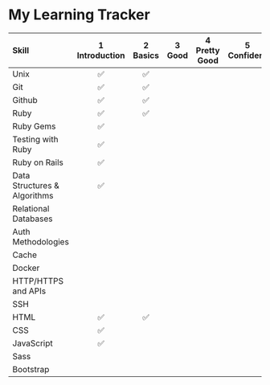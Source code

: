 # My Learning Tracker

| Skill | 1</br>Introduction | 2</br>Basics | 3</br>Good | 4</br>Pretty Good | 5</br>Confident | 6</br>Awesome |
| :---  |  :---:  |  :---:  |  :---:  |  :---:  |  :---:  |  :---:  | 
| Unix  | ✅ | ✅ | | | | |
| Git | ✅ | ✅ | | | | |
| Github | ✅ | ✅ | | | | |
| Ruby  | ✅ | ✅ | | | | |
| Ruby Gems | ✅ | | | | | |
| Testing with Ruby | ✅ | | | | | |
| Ruby on Rails | ✅ | | | | | |
| Data Structures & Algorithms | ✅ | | | | | |
| Relational Databases | | | | | | |
| Auth Methodologies | | | | | | |
| Cache | | | | | | |
| Docker | | | | | | |
| HTTP/HTTPS and APIs | | | | | | |
| SSH | | | | | | |
| HTML | ✅ | ✅ | | | | |
| CSS | ✅ | | | | | |
| JavaScript | ✅ | | | | | |
| Sass | | | | | | |
| Bootstrap | | | | | | |

